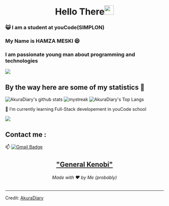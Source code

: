 <h1 align="center">Hello There<img src="https://github.com/souvikguria98/souvikguria98/blob/master/Hi.gif" width="30"> </h1>

### :smiley_cat: I am a student at youCode(SIMPLON)

### My Name is HAMZA MESKI  😄
### I am passionate young man about programming and technologies

<a href="https://www.youtube.com/watch?v=dQw4w9WgXcQ"><img src="https://user-images.githubusercontent.com/73097560/115834477-dbab4500-a447-11eb-908a-139a6edaec5c.gif"></a>

## By the way here are some of my statistics 🚀
![AkuraDiary's github stats](https://github-readme-stats.vercel.app/api?username=HAMZA7onx&show_icons=true&theme=tokyonight)
<img src="https://github-readme-streak-stats.herokuapp.com/?user=HAMZA7onx&theme=tokyonight" alt="mystreak"/>
![AkuraDiary's Top Langs](https://github-readme-stats.vercel.app/api/top-langs/?username=HAMZA7onx&theme=tokyonight&layout=compact)

🌱 I’m currently learning Full-Stack developement in youCode school

<a href="https://www.youtube.com/watch?v=dQw4w9WgXcQ"><img src="https://user-images.githubusercontent.com/73097560/115834477-dbab4500-a447-11eb-908a-139a6edaec5c.gif"></a>

## Contact me : 
📫 [![Gmail Badge](https://img.shields.io/badge/-meskihamza5@@gmail.com-blue?style=flat-roundedrectangle&logo=Gmail&logoColor=white&link=mailto:meskihamza5@gmail.com)](meskihamza5@gmail.com)

<h2 align="center"><a href="https://youtu.be/frszEJb0aOo?t=4">"General Kenobi"</a></h2>
<h6 align="center">Made with ❤️ by Me (probably)</h6>

------
Credit: [AkuraDiary](https://github.com/HAMZA7onx)

<!--
**AkuraDiary/AkuraDIary** is a ✨ _special_ ✨ repository because its `README.md` (this file) appears on your GitHub profile.

Here are some ideas to get you started:

- 🌱 I’m currently learning Full-Stack developement at youCode(SIMPLON)
- 💬 Ask me about ...
- 📫 How to reach me: ...
- 😄 Pronouns: ...
- ⚡ Fun fact: ...
-->
